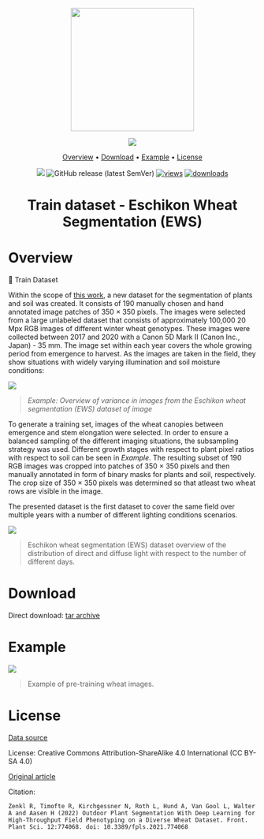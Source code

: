 <div align="center" markdown>

<img src="https://i.imgur.com/UdBujFN.png" width="250"/> <br>
  
<img src="https://github.com/supervisely-ecosystem/EWS-Dataset-training-data/assets/119248312/5ce058ca-3906-4d05-baf6-75248cb9356b"/> 

<p align="center">

  <a href="#overview">Overview</a> •
  <a href="#download">Download</a> •
  <a href="#example">Example</a> •
  <a href="#license">License</a>
  
</p>

[![](https://img.shields.io/badge/slack-chat-green.svg?logo=slack)](https://supervise.ly/slack) 
![GitHub release (latest SemVer)](https://img.shields.io/github/v/release/supervisely-ecosystem/EWS-Dataset-training-data)
[![views](https://app.supervise.ly/img/badges/views/supervisely-ecosystem/EWS-Dataset-training-data.png)](https://supervise.ly)
[![downloads](https://app.supervise.ly/img/badges/downloads/supervisely-ecosystem/EWS-Dataset-training-data.png)](https://supervise.ly)

# Train dataset - Eschikon Wheat Segmentation (EWS) 

</div>

# Overview

💾 Train Dataset

Within the scope of [this work](https://www.frontiersin.org/articles/10.3389/fpls.2021.774068/full), a new dataset for the segmentation of plants and soil was created. It consists of 190 manually chosen and hand annotated image patches of 350 × 350 pixels. The images were selected from a large unlabeled dataset that consists of approximately 100,000 20 Mpx RGB images of different winter wheat genotypes. These images were collected between 2017 and 2020 with a Canon 5D Mark II (Canon Inc., Japan) - 35 mm. The image set within each year covers the whole growing period from emergence to harvest. As the images are taken in the field, they show situations with widely varying illumination and soil moisture conditions:

<img src="https://github.com/supervisely-ecosystem/EWS-Dataset-training-data/assets/119248312/18c1a8d3-765f-4661-9864-8058ab74a403"/>

> *Example: Overview of variance in images from the Eschikon wheat segmentation (EWS) dataset of image*

To generate a training set, images of the wheat canopies between emergence and stem elongation were selected. In order to ensure a balanced sampling of the different imaging situations, the subsampling strategy was used. Different growth stages with respect to plant pixel ratios with respect to soil can be seen in *Example*. The resulting subset of 190 RGB images was cropped into patches of 350 × 350 pixels and then manually annotated in form of binary masks for plants and soil, respectively. The crop size of 350 × 350 pixels was determined so that atleast two wheat rows are visible in the image. 

The presented dataset is the first dataset to cover the same field over multiple years with a number of different lighting conditions scenarios. 

<img src="https://github.com/supervisely-ecosystem/EWS-Dataset-training-data/assets/119248312/7e06e1d7-4140-42ac-96ed-f6d6395b9b5d"/>

>Eschikon wheat segmentation (EWS) dataset overview of the distribution of direct and diffuse light with respect to the number of different days.

# Download

Direct download: [tar archive](https://github.com/supervisely-ecosystem/EWS-Dataset-training-data/releases/download/v0.9.0/Train.tar)

# Example

<img src="https://github.com/supervisely-ecosystem/EWS-Dataset-training-data/assets/119248312/7594a65b-ef17-4b1e-90ea-759dac216ffe"/>

> Example of pre-training wheat images.

# License

[Data source](https://doi.org/10.3929/ethz-b-000512332)

License: Creative Commons Attribution-ShareAlike 4.0 International (CC BY-SA 4.0)

[Original article](https://www.frontiersin.org/articles/10.3389/fpls.2021.774068/full)

Citation:

```
Zenkl R, Timofte R, Kirchgessner N, Roth L, Hund A, Van Gool L, Walter A and Aasen H (2022) Outdoor Plant Segmentation With Deep Learning for High-Throughput Field Phenotyping on a Diverse Wheat Dataset. Front. Plant Sci. 12:774068. doi: 10.3389/fpls.2021.774068
```
